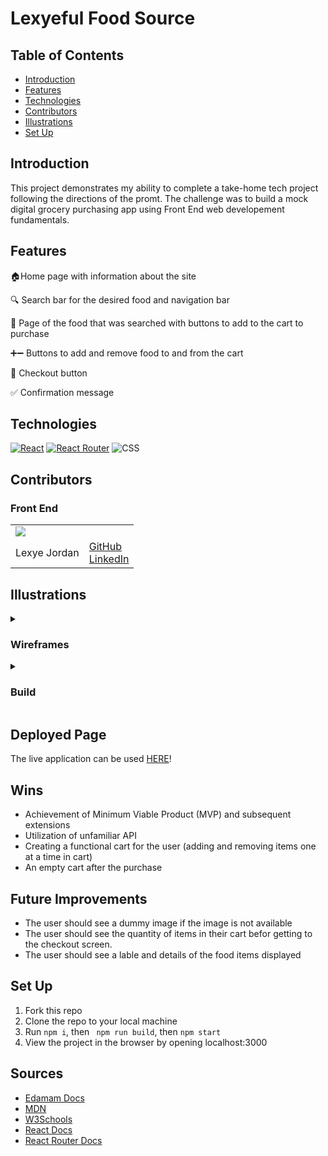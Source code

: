 # Lexyeful Food Source

## Table of Contents
  - [Introduction](#Introduction)
  - [Features](#Features)
  - [Technologies](#Technologies)
  - [Contributors](#Contributors)
  - [Illustrations](#Illustrations)
  - [Set Up](#Set-Up)

## Introduction

This project demonstrates my ability to complete a take-home tech project following the directions of the promt. The challenge was to build a mock digital grocery purchasing app using Front End web developement fundamentals.

## Features

🏠Home page with information about the site

🔍 Search bar for the desired food and navigation bar

📄 Page of the food that was searched with buttons to add to the cart to purchase

➕➖ Buttons to add and remove food to and from the cart

🛒 Checkout button

✅ Confirmation message

## Technologies
[![React](https://img.shields.io/badge/React-18.2.0-blue.svg)](https://reactjs.org/)
[![React Router](https://img.shields.io/badge/React%20Router-5.3.0-green.svg)](https://reactrouter.com/)
![CSS](https://img.shields.io/badge/CSS-3-blueviolet.svg)

## Contributors
### Front End

<table>
  <tr>
    <td><img src="https://avatars.githubusercontent.com/Lexyful"></td>
  </tr>
  <tr>
    <td>Lexye Jordan</td>
    <td>
      <a href="https://github.com/Lexyful">GitHub</a><br>
      <a href="https://www.linkedin.com/in/lexye-jordan-175879260/">LinkedIn</a>
    </td>
  </tr>
</table>

## Illustrations
<details>
<summary> <h3>Wireframes</h3> </summary>
<br>

![Screenshot 2024-03-10 at 4 31 30 PM](https://github.com/Lexyful/take-home-challenge/assets/117550598/b2105b64-6671-41db-b582-d4679912cf6e)

![Screenshot 2024-03-10 at 4 32 03 PM](https://github.com/Lexyful/take-home-challenge/assets/117550598/a092e164-c2a9-4ce9-9b6a-3d4afa2c6416)

![Screenshot 2024-03-09 at 8 10 25 AM](https://github.com/Lexyful/take-home-challenge/assets/117550598/bf6ea5b2-b0cf-4d2a-a140-d1bdbd3b8c62)

![244512578-2b1f025b-4591-4e7c-b5a7-2d7c150906f7](https://github.com/Lexyful/take-home-challenge/assets/117550598/e406fa10-b03f-4989-8186-40ff46345a3d)

![244512588-64cfc7a2-5c9b-42db-9897-6b2d94b84365](https://github.com/Lexyful/take-home-challenge/assets/117550598/805dd532-96cc-4952-b8cc-fcf2ffc4bdcf)
</details>

<details>
<summary> <h3>Build</h3> </summary>
<br>

![Alt text](https://media4.giphy.com/media/v1.Y2lkPTc5MGI3NjExbWxiaDc4ZTRjZDlteXN5ZWRoOXZ6bW8xajhyc2Y5bDVpbnZhZm5rcSZlcD12MV9pbnRlcm5hbF9naWZfYnlfaWQmY3Q9Zw/4TVVfneyFUvIEaC7n2/giphy.gif)

</details>

## Deployed Page
The live application can be used [HERE](https://lexyefulfoodsource.vercel.app/)!

## Wins
- Achievement of Minimum Viable Product (MVP) and subsequent extensions
- Utilization of unfamiliar API
- Creating a functional cart for the user (adding and removing items one at a time in cart)
- An empty cart after the purchase

## Future Improvements
- The user should see a dummy image if the image is not available 
- The user should see the quantity of items in their cart befor getting to the checkout screen.
- The user should see a lable and details of the food items displayed

## Set Up
1. Fork this repo
2. Clone the repo to your local machine
3. Run `npm i`, then ` npm run build`, then `npm start`
4. View the project in the browser by opening localhost:3000

## Sources
  - [Edamam Docs](https://www.edamam.com/)
  - [MDN](http://developer.mozilla.org/en-US/)
  - [W3Schools](https://www.w3schools.com/)
  - [React Docs](https://reactjs.org/docs/getting-started.html)
  - [React Router Docs](https://v5.reactrouter.com/)
